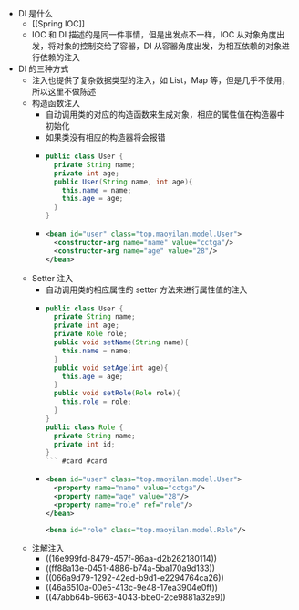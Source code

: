 - DI 是什么
	- [[Spring IOC]]
	- IOC 和 DI 描述的是同一件事情，但是出发点不一样，IOC 从对象角度出发，将对象的控制交给了容器，DI 从容器角度出发，为相互依赖的对象进行依赖的注入
- DI 的三种方式
	- 注入也提供了复杂数据类型的注入，如 List，Map 等，但是几乎不使用，所以这里不做陈述
	- 构造函数注入
		- 自动调用类的对应的构造函数来生成对象，相应的属性值在构造器中初始化
		- 如果类没有相应的构造器将会报错
		- ``` java
		  public class User {
		    private String name;
		    private int age;
		    public User(String name, int age){
		      this.name = name;
		      this.age = age;
		    }
		  }
		  ```
		- ```xml
		  <bean id="user" class="top.maoyilan.model.User">
		    <constructor-arg name="name" value="cctga"/>
		    <constructor-arg name="age" value="28"/>
		  </bean>
		  ```
	- Setter 注入
		- 自动调用类的相应属性的 setter 方法来进行属性值的注入
		- ```java
		  public class User {
		    private String name;
		    private int age;
		    private Role role;
		    public void setName(String name){
		      this.name = name;
		    }
		    public void setAge(int age){
		      this.age = age;
		    }
		    public void setRole(Role role){
		      this.role = role;
		    }
		  }
		  public class Role {
		    private String name;
		    private int id;
		  }
		  ``` #card #card
		- ```xml
		  <bean id="user" class="top.maoyilan.model.User">
		    <property name="name" value="cctga"/>
		    <property name="age" value="28"/>
		    <property name="role" ref="role"/>
		  </bean>
		  
		  <bena id="role" class="top.maoyilan.model.Role"/>
		  ```
	- 注解注入
		- ((16e999fd-8479-457f-86aa-d2b262180114))
		- ((ff88a13e-0451-4886-b74a-5ba170a9d133))
		- ((066a9d79-1292-42ed-b9d1-e2294764ca26))
		- ((46a6510a-00e5-413c-9e48-17ea3904e0ff))
		- ((47abb64b-9663-4043-bbe0-2ce9881a32e9))